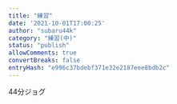 ```yaml
---
title: "練習"
date: '2021-10-01T17:00:25'
author: "subaru44k"
category: "練習(中)"
status: "publish"
allowComments: true
convertBreaks: false
entryHash: "e996c37bdebf371e32e2187eee8bdb2c"
---
```

44分ジョグ
